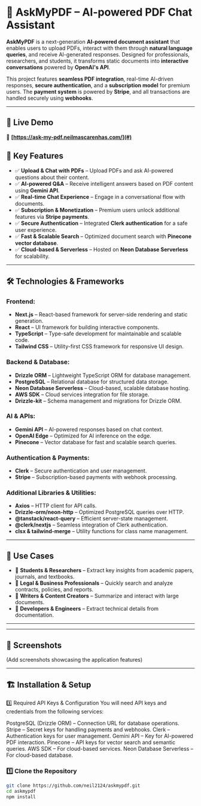 # 📄 AskMyPDF – AI-powered PDF Chat Assistant  

**AskMyPDF** is a next-generation **AI-powered document assistant** that enables users to upload PDFs, interact with them through **natural language queries**, and receive AI-generated responses. Designed for professionals, researchers, and students, it transforms static documents into **interactive conversations** powered by **OpenAI's API**.  

This project features **seamless PDF integration**, real-time AI-driven responses, **secure authentication**, and a **subscription model** for premium users. The **payment system** is powered by **Stripe**, and all transactions are handled securely using **webhooks**.  

---

## 🚀 Live Demo  

🔗 **[https://ask-my-pdf.neilmascarenhas.com/](#)**


## 🚀 Key Features  

- ✅ **Upload & Chat with PDFs** – Upload PDFs and ask AI-powered questions about their content.  
- ✅ **AI-powered Q&A** – Receive intelligent answers based on PDF content using **Gemini API**.  
- ✅ **Real-time Chat Experience** – Engage in a conversational flow with documents.  
- ✅ **Subscription & Monetization** – Premium users unlock additional features via **Stripe payments**.  
- ✅ **Secure Authentication** – Integrated **Clerk authentication** for a safe user experience.  
- ✅ **Fast & Scalable Search** – Optimized document search with **Pinecone vector database**.  
- ✅ **Cloud-based & Serverless** – Hosted on **Neon Database Serverless** for scalability.  

---

## 🛠️ Technologies & Frameworks  

### **Frontend:**  
- **Next.js** – React-based framework for server-side rendering and static generation.  
- **React** – UI framework for building interactive components.  
- **TypeScript** – Type-safe development for maintainable and scalable code.  
- **Tailwind CSS** – Utility-first CSS framework for responsive UI design.  

### **Backend & Database:**  
- **Drizzle ORM** – Lightweight TypeScript ORM for database management.  
- **PostgreSQL** – Relational database for structured data storage.  
- **Neon Database Serverless** – Cloud-based, scalable database hosting.  
- **AWS SDK** – Cloud services integration for file storage.  
- **Drizzle-kit** – Schema management and migrations for Drizzle ORM.  

### **AI & APIs:**  
- **Gemini API** – AI-powered responses based on chat context.  
- **OpenAI Edge** – Optimized for AI inference on the edge.  
- **Pinecone** – Vector database for fast and scalable search queries.  

### **Authentication & Payments:**  
- **Clerk** – Secure authentication and user management.  
- **Stripe** – Subscription-based payments with webhook processing.  

### **Additional Libraries & Utilities:**  
- **Axios** – HTTP client for API calls.  
- **Drizzle-orm/neon-http** – Optimized PostgreSQL queries over HTTP.  
- **@tanstack/react-query** – Efficient server-state management.  
- **@clerk/nextjs** – Seamless integration of Clerk authentication.  
- **clsx & tailwind-merge** – Utility functions for class name management.  

---

## 🎯 Use Cases  

- 🔹 **Students & Researchers** – Extract key insights from academic papers, journals, and textbooks.  
- 🔹 **Legal & Business Professionals** – Quickly search and analyze contracts, policies, and reports.  
- 🔹 **Writers & Content Creators** – Summarize and interact with large documents.  
- 🔹 **Developers & Engineers** – Extract technical details from documentation.  

---

 

---

## 📸 Screenshots  

(Add screenshots showcasing the application features)  

---

## 🏗️ Installation & Setup  

3️⃣ Required API Keys & Configuration
You will need API keys and credentials from the following services:

PostgreSQL (Drizzle ORM) – Connection URL for database operations.
Stripe – Secret keys for handling payments and webhooks.
Clerk – Authentication keys for user management.
Gemini API – Key for AI-powered PDF interaction.
Pinecone – API keys for vector search and semantic queries.
AWS SDK – For cloud-based services.
Neon Database Serverless – For cloud-based database.

### **1️⃣ Clone the Repository**  
```bash
git clone https://github.com/neil2124/askmypdf.git
cd askmypdf
npm install

